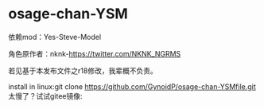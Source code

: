 # osage-chan-YSM
依赖mod：Yes-Steve-Model

角色原作者：nknk-https://twitter.com/NKNK_NGRMS

若见基于本发布文件之r18修改，我辈概不负责。

install in linux:git clone https://github.com/GynoidP/osage-chan-YSMfile.git
太慢了？试试gitee镜像:
